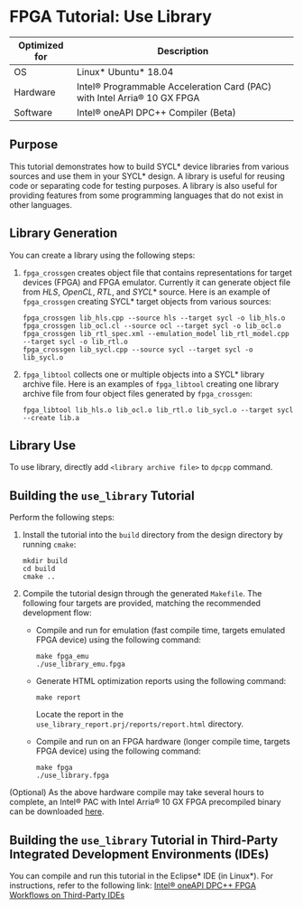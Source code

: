 # FPGA Tutorial: Use Library

| Optimized for                     | Description
---                                 |---
| OS                                | Linux* Ubuntu* 18.04
| Hardware                          | Intel® Programmable Acceleration Card (PAC) with Intel Arria® 10 GX FPGA
| Software                          | Intel® oneAPI DPC++ Compiler (Beta) 
 
## Purpose
This tutorial demonstrates how to build SYCL* device libraries from various sources and use them in your SYCL* design. 
A library is useful for reusing code or separating code for testing purposes. A library is also useful for providing features from some programming languages that do not exist in other languages.

## Library Generation
You can create a library using the following steps:

1. `fpga_crossgen` creates object file that contains representations for target devices (FPGA) and FPGA emulator. Currently it can generate object file from *HLS*, *OpenCL*, *RTL*, and *SYCL** source. Here is an example of `fpga_crossgen` creating SYCL* target objects from various sources:
   
   ```
   fpga_crossgen lib_hls.cpp --source hls --target sycl -o lib_hls.o
   fpga_crossgen lib_ocl.cl --source ocl --target sycl -o lib_ocl.o
   fpga_crossgen lib_rtl_spec.xml --emulation_model lib_rtl_model.cpp --target sycl -o lib_rtl.o
   fpga_crossgen lib_sycl.cpp --source sycl --target sycl -o lib_sycl.o
   ```
2. `fpga_libtool` collects one or multiple objects into a SYCL* library archive file. Here is an examples of `fpga_libtool` creating one library archive file from four object files generated by `fpga_crossgen`:

   ```
   fpga_libtool lib_hls.o lib_ocl.o lib_rtl.o lib_sycl.o --target sycl --create lib.a
   ```
## Library Use
To use library, directly add `<library archive file>` to `dpcpp` command.

## Building the `use_library` Tutorial
Perform the following steps:
1. Install the tutorial into the `build` directory from the design directory by running `cmake`:

   ```
   mkdir build
   cd build
   cmake ..
   ```

2. Compile the tutorial design through the generated `Makefile`. The following four targets are provided, matching the recommended development flow:


    * Compile and run for emulation (fast compile time, targets emulated FPGA device) using the following command:

       ```
       make fpga_emu
       ./use_library_emu.fpga 
       ```

    * Generate HTML optimization reports using the following command: 

       ```
       make report
       ``` 
      Locate the report in the `use_library_report.prj/reports/report.html` directory.

    * Compile and run on an FPGA hardware (longer compile time, targets FPGA device) using the following command:

       ```
       make fpga 
       ./use_library.fpga
       ```

(Optional) As the above hardware compile may take several hours to complete, an Intel® PAC with Intel Arria® 10 GX FPGA precompiled binary can be downloaded <a href="https://software.intel.com/content/dam/develop/external/us/en/documents/use_library.fpga.tar.gz" download>here</a>.

## Building the `use_library` Tutorial in Third-Party Integrated Development Environments (IDEs)

You can compile and run this tutorial in the Eclipse* IDE (in Linux*). For instructions, refer to the following link: [Intel® oneAPI DPC++ FPGA Workflows on Third-Party IDEs](https://software.intel.com/en-us/articles/intel-oneapi-dpcpp-fpga-workflow-on-ide)
